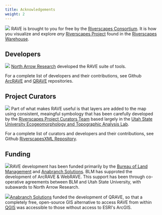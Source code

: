 ```yaml
---
title: Acknowledgements
weight: 2
---
```


<a href="http://riverscapes.xyz"><img class="float-left" src="https://rave.riverscapes.xyz/assets/images/logos/RC_Black.png"></a> RAVE is brought to you for free by the [Riverscapes Consortium](http://riverscapes.xyz). It is how you visualize and explore _any_  [Riverscapes Project](https://riverscapes.xyz/Tools/Technical_Reference/Documentation_Standards/Riverscapes_Projects/) found in the [Riverscapes Warehouse](https://riverscapes.xyz/Data_Warehouses/).

## Developers

<a href="https://northarrowresearch.com/"><img class="float-right" src="https://rave.riverscapes.xyz/assets/images/logos/NAR.png"></a> [North Arrow Research](https://northarrowresearch.com/) developed the RAVE suite of tools.


For a complete list of developers and their contributions, see Github [ArcRAVE](https://github.com/Riverscapes/RaveAddIn/graphs/contributors) and [QRAVE](https://github.com/Riverscapes/QRAVEPlugin/graphs/contributors) <i class="fa fa-github" aria-hidden="true"></i> repositories.

## Project Curators

<a href="http://etal.joewheaton.org"><img class="float-right" src="https://rave.riverscapes.xyz/assets/images/logos/ETAL.gif"></a> Part of what makes RAVE useful is that layers are added to the map using consistent, meaingful symbology that has been carefully developed by the [Riverscapes Project Curators Team](github.com/orgs/Riverscapes/teams/riverscape-project-curators/members) based largely in the [Utah State University Ecogeomorphology and Topographic Analysis Lab](http://etal.joewheaton.org).

For a complete list of curators and developers and their contributions, see Github <i class="fa fa-github" aria-hidden="true"></i> [RiverscapesXML Repository](https://github.com/Riverscapes/RiverscapesXML/graphs/contributors).

## Funding


<a href="https://www.blm.gov/montana-dakotas"><img  class="float-right" src="https://rave.riverscapes.xyz/assets/images/logos/blm.png"></a>RAVE development has been funded primarily by the [Bureau of Land Management](https://www.blm.gov/montana-dakotas) and [Anabranch Solutions](http://anabranchsolutions.com). BLM has supproted the development of ArcRAVE & WebRAVE. This support has been through co-operative agreements between BLM and Utah State University, with subawards to North Arrow Research. 


<a href="http://anabranchsolutions.com"><img  class="float-right"  src="https://rave.riverscapes.xyz/assets/images/logos/Anabranch.png"></a>[Anabranch Solutions](http://anabranchsolutions.com) funded the development of QRAVE, so that a completely free, open-source GIS alternative to access RAVE from within [QGIS](https://qgis.org/en/site/) was accessible to those without access to ESRI's ArcGIS.

